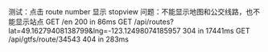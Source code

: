 测试：点击 route number 显示 stopview
问题：不能显示地图和公交线路，也不能显示站点
 GET /en 200 in 86ms
 GET /api/routes?lat=49.16279408138799&lng=-123.12498074185957 304 in 17441ms
 GET /api/gtfs/route/34543 404 in 283ms